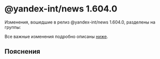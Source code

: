 # @yandex-int/news 1.604.0

<!-- ЧЕЛОВЕЧЕСКОЕ ВСТУПЛЕНИЕ -->

Изменения, вошедшие в релиз @yandex-int/news 1.604.0, разделены на группы:

Все важные изменения подробно описаны [ниже](#Пояснения).

## Пояснения

